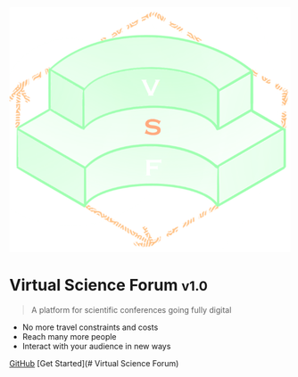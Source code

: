 ![logo](imgs/VSF_LOGO_1.png)

# Virtual Science Forum <small>v1.0</small>

> A platform for scientific conferences going fully digital

- No more travel constraints and costs
- Reach many more people
- Interact with your audience in new ways

[GitHub](https://github.com/virtualscienceforum/docs/)
[Get Started](# Virtual Science Forum)
